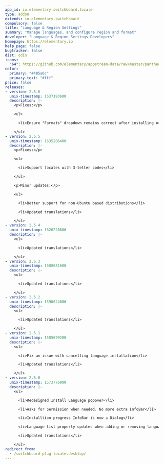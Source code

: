 ```yaml
---
app_id: io.elementary.switchboard.locale
type: addon
extends: io.elementary.switchboard
compulsory: false
title: "Language & Region Settings"
summary: "Manage languages, and configure region and format"
developer: "Language & Region Settings Developers"
homepage: https://elementary.io
help_page: false
bugtracker: false
dist: odin
icons:
  "64": https://github.com/elementary/appstream-data/raw/master/pantheon-data/main/icons/64x64/switchboard-plug-locale_preferences-desktop-locale.png
color:
  primary: "#485a6c"
  primary-text: "#fff"
price: false
releases:
- version: 2.5.6
  unix-timestamp: 1637193600
  description: |-
    <p>Fixes:</p>

    <ul>

      <li>Ensure "Formats" dropdown remains correct after installing or removing languages</li>

    </ul>
- version: 2.5.5
  unix-timestamp: 1635206400
  description: |-
    <p>Fixes:</p>

    <ul>

      <li>Support locales with 3-letter codes</li>

    </ul>

    <p>Minor updates:</p>

    <ul>

      <li>Better support for non-Ubuntu based distributions</li>

      <li>Updated translations</li>

    </ul>
- version: 2.5.4
  unix-timestamp: 1626220800
  description: |-
    <ul>

      <li>Updated translations</li>

    </ul>
- version: 2.5.3
  unix-timestamp: 1608681600
  description: |-
    <ul>

      <li>Updated translations</li>

    </ul>
- version: 2.5.2
  unix-timestamp: 1590624000
  description: |-
    <ul>

      <li>Updated translations</li>

    </ul>
- version: 2.5.1
  unix-timestamp: 1585699200
  description: |-
    <ul>

      <li>Fix an issue with cancelling language installation</li>

      <li>Updated translations</li>

    </ul>
- version: 2.5.0
  unix-timestamp: 1573776000
  description: |-
    <ul>

      <li>Redesigned Install Language popover</li>

      <li>Asks for permission when needed. No more extra InfoBar</li>

      <li>Installtion progress InfoBar is now a Dialog</li>

      <li>Language list properly updates when adding or removing languages</li>

      <li>Updated translations</li>

    </ul>
redirect_from:
  - /switchboard-plug-locale.desktop/
---
```


